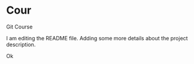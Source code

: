 # Cour
Git Course

I am editing the README file. Adding some more details about the project description.


Ok
